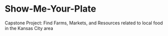 # Show-Me-Your-Plate
Capstone Project: Find Farms, Markets, and Resources related to local food in the Kansas City area
